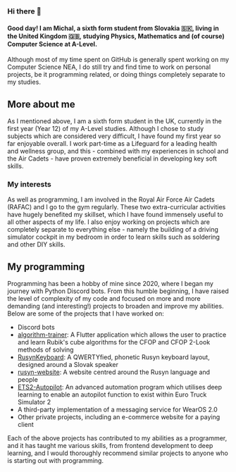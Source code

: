 ### Hi there 👋

#### Good day! I am Michal, a sixth form student from Slovakia 🇸🇰, living in the United Kingdom 🇬🇧, studying Physics, Mathematics and (of course) Computer Science at A-Level.

Although most of my time spent on GitHub is generally spent working on my Computer Science NEA, I do still try and find time to work on personal projects, be it programming related, or doing things completely separate to my studies.


## More about me
As I mentioned above, I am a sixth form student in the UK, currently in the first year (Year 12) of my A-Level studies. Although I chose to study subjects which are considered very difficult, I have found my first year so far enjoyable overall.
I work part-time as a Lifeguard for a leading health and wellness group, and this - combined with my experiences in school and the Air Cadets - have proven extremely beneficial in developing key soft skills.

### My interests
As well as programming, I am involved in the Royal Air Force Air Cadets (RAFAC) and I go to the gym regularly. These two extra-curricular activities have hugely benefited my skillset, which I have found immensely useful to all other aspects of my life. I also enjoy working on projects which are completely separate to everything else - namely the building of a driving simulator cockpit in my bedroom in order to learn skills such as soldering and other DIY skills.

## My programming
Programming has been a hobby of mine since 2020, where I began my journey with Python Discord bots. From this humble beginning, I have raised the level of complexity of my code and focused on more and more demanding (and interesting!) projects to broaden and improve my abilities.
Below are some of the projects that I have worked on:
  - Discord bots
  - [algorithm-trainer](https://github.com/michalkundrat/algorithm-trainer): A Flutter application which allows the user to practice and learn Rubik's cube algorithms for the CFOP and CFOP 2-Look methods of solving
  - [RusynKeyboard](https://github.com/michalkundrat/RusynKeyboard): A QWERTYfied, phonetic Rusyn keyboard layout, designed around a Slovak speaker
  - [rusyn-website](https://github.com/michalkundrat/rusyn-website): A website centred around the Rusyn language and people
  - [ETS2-Autopilot](https://github.com/michalkundrat/ETS2-Autopilot): An advanced automation program which utilises deep learning to enable an autopilot function to exist within Euro Truck Simulator 2
  - A third-party implementation of a messaging service for WearOS 2.0
  - Other private projects, including an e-commerce website for a paying client

Each of the above projects has contributed to my abilities as a programmer, and it has taught me various skills, from frontend development to deep learning, and I would thoroughly recommend similar projects to anyone who is starting out with programming.


<!--
**michalkundrat/michalkundrat** is a ✨ _special_ ✨ repository because its `README.md` (this file) appears on your GitHub profile.

Here are some ideas to get you started:

- 🔭 I’m currently working on ...
- 🌱 I’m currently learning ...
- 👯 I’m looking to collaborate on ...
- 🤔 I’m looking for help with ...
- 💬 Ask me about ...
- 📫 How to reach me: ...
- 😄 Pronouns: ...
- ⚡ Fun fact: ...
-->
